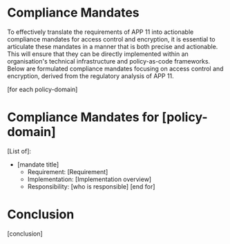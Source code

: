 # Compliance Mandates

To effectively translate the requirements of APP 11 into actionable compliance mandates for access control and encryption, it is essential to articulate these mandates in a manner that is both precise and actionable. This will ensure that they can be directly implemented within an organisation's technical infrastructure and policy-as-code frameworks. Below are formulated compliance mandates focusing on access control and encryption, derived from the regulatory analysis of APP 11.

[for each policy-domain]
# Compliance Mandates for [policy-domain]
[List of]:
  - [mandate title]
    - Requirement: [Requirement]
    - Implementation: [Implementation overview]
    - Responsibility: [who is responsible]
[end for]

# Conclusion 

[conclusion]